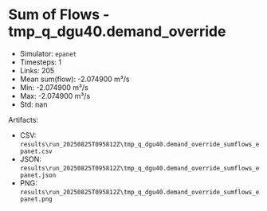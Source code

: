 # Sum of Flows - tmp_q_dgu40.demand_override

- Simulator: `epanet`
- Timesteps: 1
- Links: 205
- Mean sum(flow): -2.074900 m³/s
- Min: -2.074900 m³/s
- Max: -2.074900 m³/s
- Std: nan

Artifacts:
- CSV: `results\run_20250825T095812Z\tmp_q_dgu40.demand_override_sumflows_epanet.csv`
- JSON: `results\run_20250825T095812Z\tmp_q_dgu40.demand_override_sumflows_epanet.json`
- PNG: `results\run_20250825T095812Z\tmp_q_dgu40.demand_override_sumflows_epanet.png`